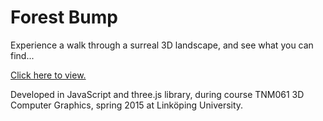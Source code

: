 # Forest Bump

Experience a walk through a surreal 3D landscape, and see what you can find...

[Click here to view.](http://becczor.github.io/forest-bump/)

Developed in JavaScript and three.js library, during course TNM061 3D Computer Graphics, spring 2015 at Linköping University.
